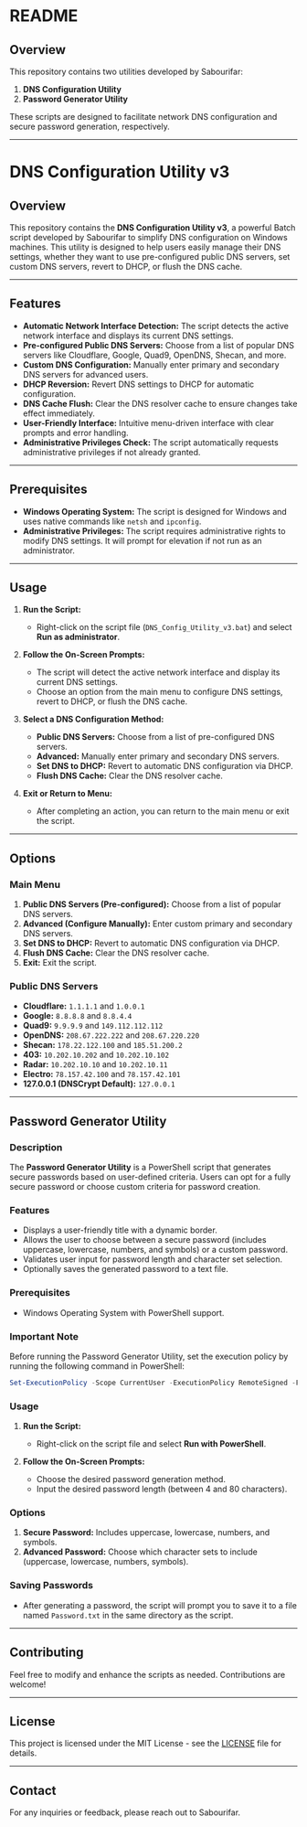 # README

## Overview

This repository contains two utilities developed by Sabourifar: 

1. **DNS Configuration Utility**
2. **Password Generator Utility**

These scripts are designed to facilitate network DNS configuration and secure password generation, respectively.

---

# DNS Configuration Utility v3

## Overview

This repository contains the **DNS Configuration Utility v3**, a powerful Batch script developed by Sabourifar to simplify DNS configuration on Windows machines. This utility is designed to help users easily manage their DNS settings, whether they want to use pre-configured public DNS servers, set custom DNS servers, revert to DHCP, or flush the DNS cache.

---

## Features

- **Automatic Network Interface Detection:** The script detects the active network interface and displays its current DNS settings.
- **Pre-configured Public DNS Servers:** Choose from a list of popular DNS servers like Cloudflare, Google, Quad9, OpenDNS, Shecan, and more.
- **Custom DNS Configuration:** Manually enter primary and secondary DNS servers for advanced users.
- **DHCP Reversion:** Revert DNS settings to DHCP for automatic configuration.
- **DNS Cache Flush:** Clear the DNS resolver cache to ensure changes take effect immediately.
- **User-Friendly Interface:** Intuitive menu-driven interface with clear prompts and error handling.
- **Administrative Privileges Check:** The script automatically requests administrative privileges if not already granted.

---

## Prerequisites

- **Windows Operating System:** The script is designed for Windows and uses native commands like `netsh` and `ipconfig`.
- **Administrative Privileges:** The script requires administrative rights to modify DNS settings. It will prompt for elevation if not run as an administrator.

---

## Usage

1. **Run the Script:**
   - Right-click on the script file (`DNS_Config_Utility_v3.bat`) and select **Run as administrator**.

2. **Follow the On-Screen Prompts:**
   - The script will detect the active network interface and display its current DNS settings.
   - Choose an option from the main menu to configure DNS settings, revert to DHCP, or flush the DNS cache.

3. **Select a DNS Configuration Method:**
   - **Public DNS Servers:** Choose from a list of pre-configured DNS servers.
   - **Advanced:** Manually enter primary and secondary DNS servers.
   - **Set DNS to DHCP:** Revert to automatic DNS configuration via DHCP.
   - **Flush DNS Cache:** Clear the DNS resolver cache.

4. **Exit or Return to Menu:**
   - After completing an action, you can return to the main menu or exit the script.

---

## Options

### Main Menu
1. **Public DNS Servers (Pre-configured):** Choose from a list of popular DNS servers.
2. **Advanced (Configure Manually):** Enter custom primary and secondary DNS servers.
3. **Set DNS to DHCP:** Revert to automatic DNS configuration via DHCP.
4. **Flush DNS Cache:** Clear the DNS resolver cache.
5. **Exit:** Exit the script.

### Public DNS Servers
- **Cloudflare:** `1.1.1.1` and `1.0.0.1`
- **Google:** `8.8.8.8` and `8.8.4.4`
- **Quad9:** `9.9.9.9` and `149.112.112.112`
- **OpenDNS:** `208.67.222.222` and `208.67.220.220`
- **Shecan:** `178.22.122.100` and `185.51.200.2`
- **403:** `10.202.10.202` and `10.202.10.102`
- **Radar:** `10.202.10.10` and `10.202.10.11`
- **Electro:** `78.157.42.100` and `78.157.42.101`
- **127.0.0.1 (DNSCrypt Default):** `127.0.0.1`

---

## Password Generator Utility

### Description

The **Password Generator Utility** is a PowerShell script that generates secure passwords based on user-defined criteria. Users can opt for a fully secure password or choose custom criteria for password creation.

### Features
- Displays a user-friendly title with a dynamic border.
- Allows the user to choose between a secure password (includes uppercase, lowercase, numbers, and symbols) or a custom password.
- Validates user input for password length and character set selection.
- Optionally saves the generated password to a text file.

### Prerequisites
- Windows Operating System with PowerShell support.

### Important Note

Before running the Password Generator Utility, set the execution policy by running the following command in PowerShell:

```powershell
Set-ExecutionPolicy -Scope CurrentUser -ExecutionPolicy RemoteSigned -Force
```

### Usage

1. **Run the Script:**
   - Right-click on the script file and select **Run with PowerShell**.

2. **Follow the On-Screen Prompts:**
   - Choose the desired password generation method.
   - Input the desired password length (between 4 and 80 characters).

### Options
1. **Secure Password:** Includes uppercase, lowercase, numbers, and symbols.
2. **Advanced Password:** Choose which character sets to include (uppercase, lowercase, numbers, symbols).

### Saving Passwords
- After generating a password, the script will prompt you to save it to a file named `Password.txt` in the same directory as the script.

---

## Contributing

Feel free to modify and enhance the scripts as needed. Contributions are welcome!

---

## License

This project is licensed under the MIT License - see the [LICENSE](LICENSE) file for details.

---

## Contact

For any inquiries or feedback, please reach out to Sabourifar.
